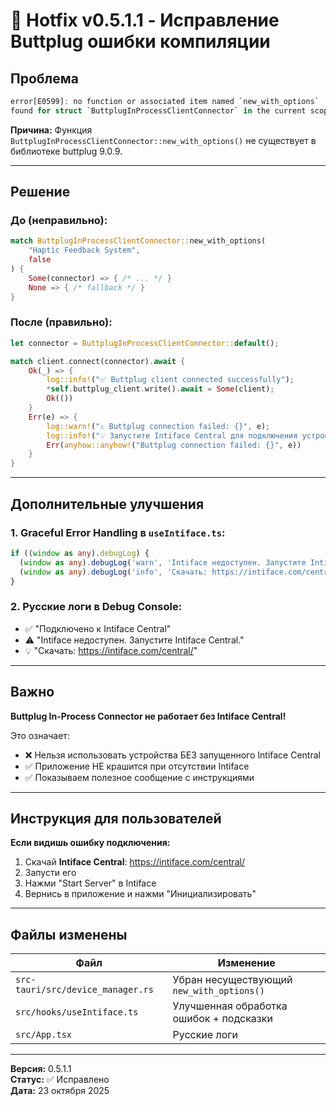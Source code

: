 # 🔧 Hotfix v0.5.1.1 - Исправление Buttplug ошибки компиляции

## Проблема

```rust
error[E0599]: no function or associated item named `new_with_options` 
found for struct `ButtplugInProcessClientConnector` in the current scope
```

**Причина:** Функция `ButtplugInProcessClientConnector::new_with_options()` не существует в библиотеке buttplug 9.0.9.

---

## Решение

### До (неправильно):
```rust
match ButtplugInProcessClientConnector::new_with_options(
    "Haptic Feedback System", 
    false
) {
    Some(connector) => { /* ... */ }
    None => { /* fallback */ }
}
```

### После (правильно):
```rust
let connector = ButtplugInProcessClientConnector::default();

match client.connect(connector).await {
    Ok(_) => {
        log::info!("✅ Buttplug client connected successfully");
        *self.buttplug_client.write().await = Some(client);
        Ok(())
    }
    Err(e) => {
        log::warn!("⚠️ Buttplug connection failed: {}", e);
        log::info!("💡 Запустите Intiface Central для подключения устройств");
        Err(anyhow::anyhow!("Buttplug connection failed: {}", e))
    }
}
```

---

## Дополнительные улучшения

### 1. Graceful Error Handling в `useIntiface.ts`:

```typescript
if ((window as any).debugLog) {
  (window as any).debugLog('warn', 'Intiface недоступен. Запустите Intiface Central.');
  (window as any).debugLog('info', 'Скачать: https://intiface.com/central/');
}
```

### 2. Русские логи в Debug Console:

- ✅ "Подключено к Intiface Central"
- ⚠️ "Intiface недоступен. Запустите Intiface Central."
- 💡 "Скачать: https://intiface.com/central/"

---

## Важно

**Buttplug In-Process Connector не работает без Intiface Central!**

Это означает:
- ❌ Нельзя использовать устройства БЕЗ запущенного Intiface Central
- ✅ Приложение НЕ крашится при отсутствии Intiface
- ✅ Показываем полезное сообщение с инструкциями

---

## Инструкция для пользователей

**Если видишь ошибку подключения:**

1. Скачай **Intiface Central**: https://intiface.com/central/
2. Запусти его
3. Нажми "Start Server" в Intiface
4. Вернись в приложение и нажми "Инициализировать"

---

## Файлы изменены

| Файл | Изменение |
|------|-----------|
| `src-tauri/src/device_manager.rs` | Убран несуществующий `new_with_options()` |
| `src/hooks/useIntiface.ts` | Улучшенная обработка ошибок + подсказки |
| `src/App.tsx` | Русские логи |

---

**Версия:** 0.5.1.1  
**Статус:** ✅ Исправлено  
**Дата:** 23 октября 2025

